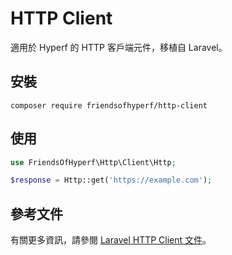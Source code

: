 # HTTP Client

適用於 Hyperf 的 HTTP 客戶端元件，移植自 Laravel。

## 安裝

```shell
composer require friendsofhyperf/http-client
```

## 使用

```php
use FriendsOfHyperf\Http\Client\Http;

$response = Http::get('https://example.com');
```

## 參考文件

有關更多資訊，請參閱 [Laravel HTTP Client 文件](https://laravel.com/docs/9.x/http-client)。
